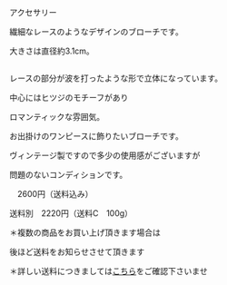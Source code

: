 <link rel="stylesheet" type="text/css" href="/assets/css/styles.css">

アクセサリー

繊細なレースのようなデザインのブローチです。

大きさは直径約3.1cm。

<img alt="" src="http://blog.cnobi.jp/v1/blog/user/71e35865e9e62f3f9d70420d6124d2ab/1223133222"/>

レースの部分が波を打ったような形で立体になっています。

中心にはヒツジのモチーフがあり

ロマンティックな雰囲気。

お出掛けのワンピースに飾りたいブローチです。

ヴィンテージ製ですので多少の使用感がございますが

問題のないコンディションです。

　2600円（送料込み）

送料別　2220円（送料C　100g）

＊複数の商品をお買い上げ頂きます場合は

後ほど送料をお知らせさせて頂きます

＊詳しい送料につきましては[こちら](http://dkzakka.blog.shinobi.jp/Entry/3385/)をご確認下さいませ